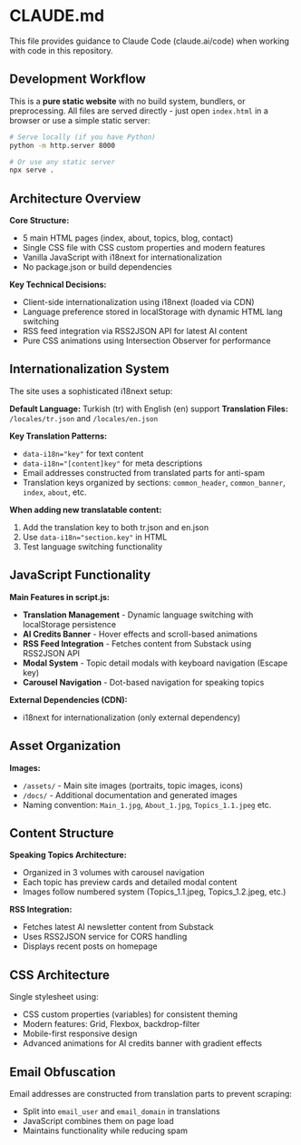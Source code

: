# CLAUDE.md

This file provides guidance to Claude Code (claude.ai/code) when working with code in this repository.

## Development Workflow

This is a **pure static website** with no build system, bundlers, or preprocessing. All files are served directly - just open `index.html` in a browser or use a simple static server:

```bash
# Serve locally (if you have Python)
python -m http.server 8000

# Or use any static server
npx serve .
```

## Architecture Overview

**Core Structure:**
- 5 main HTML pages (index, about, topics, blog, contact)
- Single CSS file with CSS custom properties and modern features
- Vanilla JavaScript with i18next for internationalization
- No package.json or build dependencies

**Key Technical Decisions:**
- Client-side internationalization using i18next (loaded via CDN)
- Language preference stored in localStorage with dynamic HTML lang switching
- RSS feed integration via RSS2JSON API for latest AI content
- Pure CSS animations using Intersection Observer for performance

## Internationalization System

The site uses a sophisticated i18next setup:

**Default Language:** Turkish (tr) with English (en) support
**Translation Files:** `/locales/tr.json` and `/locales/en.json`

**Key Translation Patterns:**
- `data-i18n="key"` for text content
- `data-i18n="[content]key"` for meta descriptions
- Email addresses constructed from translated parts for anti-spam
- Translation keys organized by sections: `common_header`, `common_banner`, `index`, `about`, etc.

**When adding new translatable content:**
1. Add the translation key to both tr.json and en.json
2. Use `data-i18n="section.key"` in HTML
3. Test language switching functionality

## JavaScript Functionality

**Main Features in script.js:**
- **Translation Management** - Dynamic language switching with localStorage persistence
- **AI Credits Banner** - Hover effects and scroll-based animations
- **RSS Feed Integration** - Fetches content from Substack using RSS2JSON API
- **Modal System** - Topic detail modals with keyboard navigation (Escape key)
- **Carousel Navigation** - Dot-based navigation for speaking topics

**External Dependencies (CDN):**
- i18next for internationalization (only external dependency)

## Asset Organization

**Images:**
- `/assets/` - Main site images (portraits, topic images, icons)
- `/docs/` - Additional documentation and generated images
- Naming convention: `Main_1.jpg`, `About_1.jpg`, `Topics_1.1.jpeg` etc.

## Content Structure

**Speaking Topics Architecture:**
- Organized in 3 volumes with carousel navigation
- Each topic has preview cards and detailed modal content
- Images follow numbered system (Topics_1.1.jpeg, Topics_1.2.jpeg, etc.)

**RSS Integration:**
- Fetches latest AI newsletter content from Substack
- Uses RSS2JSON service for CORS handling
- Displays recent posts on homepage

## CSS Architecture

Single stylesheet using:
- CSS custom properties (variables) for consistent theming
- Modern features: Grid, Flexbox, backdrop-filter
- Mobile-first responsive design
- Advanced animations for AI credits banner with gradient effects

## Email Obfuscation

Email addresses are constructed from translation parts to prevent scraping:
- Split into `email_user` and `email_domain` in translations
- JavaScript combines them on page load
- Maintains functionality while reducing spam